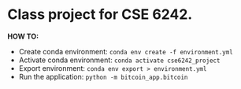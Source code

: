 # Class project for CSE 6242.

**HOW TO:**
- Create conda environment:
  `conda env create -f environment.yml`
- Activate conda environment:
  `conda activate cse6242_project`
- Export environment:
  `conda env export > environment.yml`
- Run the application:
  `python -m bitcoin_app.bitcoin`